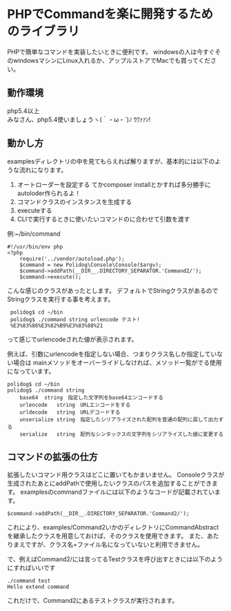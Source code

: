 PHPでCommandを楽に開発するためのライブラリ
==========

PHPで簡単なコマンドを実装したいときに便利です。
windowsの人は今すぐそのwindowsマシンにLinux入れるか、アップルストアでMacでも買ってください。


動作環境
------------
php5.4以上  
みなさん、php5.4使いましょうヽ(｀・ω・´)ﾉ ｳﾜｧｧﾝ!

動かし方
------------
examplesディレクトリの中を見てもらえれば解りますが、基本的には以下のような流れになります。
1. オートローダーを設定する
てかcomposer installとかすれば多分勝手にautoloder作られるよ！
2. コマンドクラスのインスタンスを生成する
3. executeする
4. CLIで実行するときに使いたいコマンドのに合わせて引数を渡す

例:~/bin/command
    
    #!/usr/bin/env php
    <?php
        require('../vendor/autoload.php');
        $command = new Polidog\Console\Console($argv);
        $command->addPath(__DIR__.DIRECTORY_SEPARATOR.'Command2/');
        $command->execute();	 


こんな感じのクラスがあったとします。
デフォルトでStringクラスがあるのでStringクラスを実行する事を考えます。

     polidog$ cd ~/bin
     polidog$ ./command string urlencode テスト!
     %E3%83%86%E3%82%B9%E3%83%88%21


って感じでurlencodeされた値が表示されます。



例えば、引数にurlencodeを指定しない場合、つまりクラス名しか指定していない場合は
mainメソッドをオーバーライドしなければ、メソッド一覧がでる使用になっています。

    polidog$ cd ~/bin
    polidog$ ./command string
        base64	string　指定した文字列をbase64エンコードする
        urlencode	string　URLエンコードをする
        urldecode	string　URLデコードする
        unserialize	string　指定したシリアライズされた配列を普通の配列に戻して出力する
        serialize	string　配列なシンタックスの文字列をシリアライズした値に変更する

コマンドの拡張の仕方
------------
拡張したいコマンド用クラスはどこに置いてもかまいません。
Consoleクラスが生成されたあとにaddPathで使用したいクラスのパスを追加することができます。
examplesのcommandファイルには以下のようなコードが記載されています。
    
    $command->addPath(__DIR__.DIRECTORY_SEPARATOR.'Command2/');

これにより、examples/Command2いかのディレクトリにCommandAbstractを継承したクラスを用意しておけば、そのクラスを使用できます。
また、あたりまえですが、クラス名=ファイル名になっていないと利用できません。

で、例えばCommand2/には言ってるTestクラスを呼び出すときには以下のようにすればいいです

    ./command test
    Hello extend command

これだけで、Command2にあるテストクラスが実行されます。
